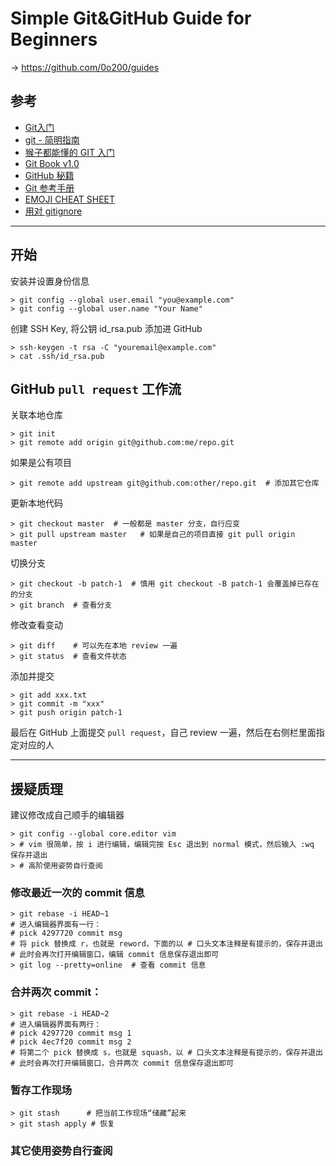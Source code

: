 # Simple Git&GitHub Guide for Beginners

-> https://github.com/0o200/guides

## 参考
 - [Git入门](http://www.liaoxuefeng.com/wiki/0013739516305929606dd18361248578c67b8067c8c017b000/00137396287703354d8c6c01c904c7d9ff056ae23da865a000)
 - [git - 简明指南](http://rogerdudler.github.io/git-guide/index.zh.html)
 - [猴子都能懂的 GIT 入门](http://backlogtool.com/git-guide/cn/)
 - [Git Book v1.0](http://git-scm.com/book/zh/v1)
 - [GitHub 秘籍](http://snowdream86.gitbooks.io/github-cheat-sheet/content/zh/index.html)
 - [Git 参考手册](http://gitref.justjavac.com/)
 - [EMOJI CHEAT SHEET](http://www.emoji-cheat-sheet.com/)
 - [用对 gitignore](http://www.barretlee.com/blog/2015/09/06/set-gitignore-after-add-file/)

---

## 开始

安装并设置身份信息
```
> git config --global user.email "you@example.com"
> git config --global user.name "Your Name"
```

创建 SSH Key, 将公钥 id_rsa.pub 添加进 GitHub
```
> ssh-keygen -t rsa -C "youremail@example.com"
> cat .ssh/id_rsa.pub
```

## GitHub `pull request` 工作流

关联本地仓库
```
> git init
> git remote add origin git@github.com:me/repo.git
```

如果是公有项目
```
> git remote add upstream git@github.com:other/repo.git  # 添加其它仓库
```

更新本地代码
```
> git checkout master  # 一般都是 master 分支，自行应变
> git pull upstream master   # 如果是自己的项目直接 git pull origin master
```

切换分支
```
> git checkout -b patch-1  # 慎用 git checkout -B patch-1 会覆盖掉已存在的分支
> git branch  # 查看分支
```

修改查看变动
```
> git diff    # 可以先在本地 review 一遍
> git status  # 查看文件状态
```

添加并提交
```
> git add xxx.txt
> git commit -m "xxx"
> git push origin patch-1
```

最后在 GitHub 上面提交 `pull request`，自己 review 一遍，然后在右侧栏里面指定对应的人

---

## 援疑质理

建议修改成自己顺手的编辑器

```
> git config --global core.editor vim
> # vim 很简单，按 i 进行编辑，编辑完按 Esc 退出到 normal 模式，然后输入 :wq 保存并退出
> # 高阶使用姿势自行查阅
```

### 修改最近一次的 commit 信息

```
> git rebase -i HEAD~1
# 进入编辑器界面有一行：
# pick 4297720 commit msg
# 将 pick 替换成 r，也就是 reword，下面的以 # 口头文本注释是有提示的，保存并退出
# 此时会再次打开编辑窗口，编辑 commit 信息保存退出即可
> git log --pretty=online  # 查看 commit 信息
```

### 合并两次 commit：

```
> git rebase -i HEAD~2
# 进入编辑器界面有两行：
# pick 4297720 commit msg 1
# pick 4ec7f20 commit msg 2
# 将第二个 pick 替换成 s，也就是 squash，以 # 口头文本注释是有提示的，保存并退出
# 此时会再次打开编辑窗口，合并两次 commit 信息保存退出即可
```

### 暂存工作现场

```
> git stash      # 把当前工作现场“储藏”起来
> git stash apply # 恢复
```

### 其它使用姿势自行查阅
